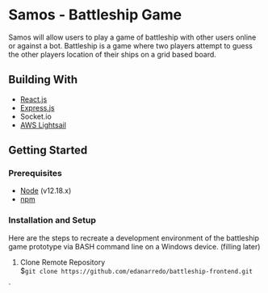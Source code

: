 # Samos - Battleship Game

Samos will allow users to play a game of battleship with other users online or against a bot. Battleship is a game where two players attempt to guess the other players location of their ships on a grid based board.

## Building With
 - [React.js](https://reactjs.org/)
 - [Express.js](https://expressjs.com/)
 - Socket.io 
 - [AWS Lightsail](https://aws.amazon.com/lightsail/)

## Getting Started

### Prerequisites

 - [Node](https://nodejs.org/en/) (v12.18.x)
 - [npm](https://www.npmjs.com/get-npm)

### Installation and Setup

Here are the steps to recreate a development environment of the battleship game prototype via BASH command line on a Windows device. (filling later)

 1. Clone Remote Repository  
$`git clone https://github.com/edanarredo/battleship-frontend.git`

	




`
